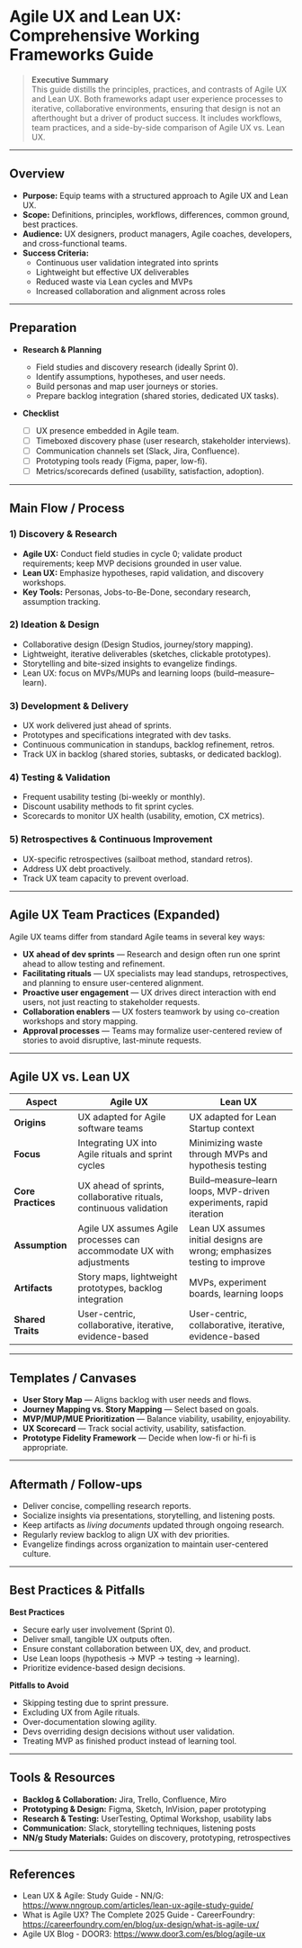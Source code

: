 # Agile UX and Lean UX: Comprehensive Working Frameworks Guide

> **Executive Summary**  
> This guide distills the principles, practices, and contrasts of Agile UX and Lean UX. Both frameworks adapt user experience processes to iterative, collaborative environments, ensuring that design is not an afterthought but a driver of product success. It includes workflows, team practices, and a side-by-side comparison of Agile UX vs. Lean UX.  

---

## Overview

- **Purpose:** Equip teams with a structured approach to Agile UX and Lean UX.  
- **Scope:** Definitions, principles, workflows, differences, common ground, best practices.  
- **Audience:** UX designers, product managers, Agile coaches, developers, and cross-functional teams.  
- **Success Criteria:**  
  - Continuous user validation integrated into sprints  
  - Lightweight but effective UX deliverables  
  - Reduced waste via Lean cycles and MVPs  
  - Increased collaboration and alignment across roles  

---

## Preparation

- **Research & Planning**  
  - Field studies and discovery research (ideally Sprint 0).  
  - Identify assumptions, hypotheses, and user needs.  
  - Build personas and map user journeys or stories.  
  - Prepare backlog integration (shared stories, dedicated UX tasks).  

- **Checklist**  
  - [ ] UX presence embedded in Agile team.  
  - [ ] Timeboxed discovery phase (user research, stakeholder interviews).  
  - [ ] Communication channels set (Slack, Jira, Confluence).  
  - [ ] Prototyping tools ready (Figma, paper, low-fi).  
  - [ ] Metrics/scorecards defined (usability, satisfaction, adoption).  

---

## Main Flow / Process

### 1) Discovery & Research
- **Agile UX:** Conduct field studies in cycle 0; validate product requirements; keep MVP decisions grounded in user value.  
- **Lean UX:** Emphasize hypotheses, rapid validation, and discovery workshops.  
- **Key Tools:** Personas, Jobs-to-Be-Done, secondary research, assumption tracking.  

### 2) Ideation & Design
- Collaborative design (Design Studios, journey/story mapping).  
- Lightweight, iterative deliverables (sketches, clickable prototypes).  
- Storytelling and bite-sized insights to evangelize findings.  
- Lean UX: focus on MVPs/MUPs and learning loops (build–measure–learn).  

### 3) Development & Delivery
- UX work delivered just ahead of sprints.  
- Prototypes and specifications integrated with dev tasks.  
- Continuous communication in standups, backlog refinement, retros.  
- Track UX in backlog (shared stories, subtasks, or dedicated backlog).  

### 4) Testing & Validation
- Frequent usability testing (bi-weekly or monthly).  
- Discount usability methods to fit sprint cycles.  
- Scorecards to monitor UX health (usability, emotion, CX metrics).  

### 5) Retrospectives & Continuous Improvement
- UX-specific retrospectives (sailboat method, standard retros).  
- Address UX debt proactively.  
- Track UX team capacity to prevent overload.  

---

## Agile UX Team Practices (Expanded)

Agile UX teams differ from standard Agile teams in several key ways:  

- **UX ahead of dev sprints** — Research and design often run one sprint ahead to allow testing and refinement.  
- **Facilitating rituals** — UX specialists may lead standups, retrospectives, and planning to ensure user-centered alignment.  
- **Proactive user engagement** — UX drives direct interaction with end users, not just reacting to stakeholder requests.  
- **Collaboration enablers** — UX fosters teamwork by using co-creation workshops and story mapping.  
- **Approval processes** — Teams may formalize user-centered review of stories to avoid disruptive, last-minute requests.  

---

## Agile UX vs. Lean UX

| Aspect                  | Agile UX                                                                 | Lean UX                                                                 |
|--------------------------|--------------------------------------------------------------------------|-------------------------------------------------------------------------|
| **Origins**             | UX adapted for Agile software teams                                       | UX adapted for Lean Startup context                                      |
| **Focus**               | Integrating UX into Agile rituals and sprint cycles                       | Minimizing waste through MVPs and hypothesis testing                     |
| **Core Practices**       | UX ahead of sprints, collaborative rituals, continuous validation        | Build–measure–learn loops, MVP-driven experiments, rapid iteration       |
| **Assumption**           | Agile UX assumes Agile processes can accommodate UX with adjustments     | Lean UX assumes initial designs are wrong; emphasizes testing to improve |
| **Artifacts**            | Story maps, lightweight prototypes, backlog integration                  | MVPs, experiment boards, learning loops                                  |
| **Shared Traits**        | User-centric, collaborative, iterative, evidence-based                   | User-centric, collaborative, iterative, evidence-based                   |

---

## Templates / Canvases

- **User Story Map** — Aligns backlog with user needs and flows.  
- **Journey Mapping vs. Story Mapping** — Select based on goals.  
- **MVP/MUP/MUE Prioritization** — Balance viability, usability, enjoyability.  
- **UX Scorecard** — Track social activity, usability, satisfaction.  
- **Prototype Fidelity Framework** — Decide when low-fi or hi-fi is appropriate.  

---

## Aftermath / Follow-ups

- Deliver concise, compelling research reports.  
- Socialize insights via presentations, storytelling, and listening posts.  
- Keep artifacts as *living documents* updated through ongoing research.  
- Regularly review backlog to align UX with dev priorities.  
- Evangelize findings across organization to maintain user-centered culture.  

---

## Best Practices & Pitfalls

**Best Practices**  
- Secure early user involvement (Sprint 0).  
- Deliver small, tangible UX outputs often.  
- Ensure constant collaboration between UX, dev, and product.  
- Use Lean loops (hypothesis → MVP → testing → learning).  
- Prioritize evidence-based design decisions.  

**Pitfalls to Avoid**  
- Skipping testing due to sprint pressure.  
- Excluding UX from Agile rituals.  
- Over-documentation slowing agility.  
- Devs overriding design decisions without user validation.  
- Treating MVP as finished product instead of learning tool.  

---

## Tools & Resources

- **Backlog & Collaboration:** Jira, Trello, Confluence, Miro  
- **Prototyping & Design:** Figma, Sketch, InVision, paper prototyping  
- **Research & Testing:** UserTesting, Optimal Workshop, usability labs  
- **Communication:** Slack, storytelling techniques, listening posts  
- **NN/g Study Materials:** Guides on discovery, prototyping, retrospectives  

---

## References
- Lean UX & Agile: Study Guide - NN/G: https://www.nngroup.com/articles/lean-ux-agile-study-guide/  
- What is Agile UX? The Complete 2025 Guide - CareerFoundry: https://careerfoundry.com/en/blog/ux-design/what-is-agile-ux/  
- Agile UX Blog - DOOR3: https://www.door3.com/es/blog/agile-ux  